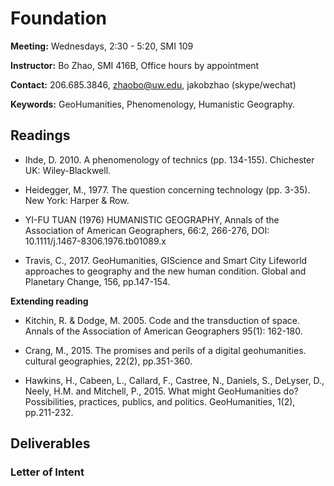 # Foundation

**Meeting:** Wednesdays, 2:30 - 5:20, SMI 109

**Instructor:** Bo Zhao, SMI 416B, Office hours by appointment

**Contact:** 206.685.3846, zhaobo@uw.edu, jakobzhao (skype/wechat)

**Keywords:** GeoHumanities, Phenomenology, Humanistic Geography.

## Readings

* Ihde, D. 2010. A phenomenology of technics (pp. 134-155). Chichester UK: Wiley-Blackwell.

* Heidegger, M., 1977. The question concerning technology (pp. 3-35). New York: Harper & Row.

* YI-FU TUAN (1976) HUMANISTIC GEOGRAPHY, Annals of the Association of American Geographers, 66:2, 266-276, DOI: 10.1111/j.1467-8306.1976.tb01089.x


* Travis, C., 2017. GeoHumanities, GIScience and Smart City Lifeworld approaches to geography and the new human condition. Global and Planetary Change, 156, pp.147-154.

**Extending reading**

* Kitchin, R. & Dodge, M. 2005. Code and the transduction of space. Annals of the Association of American Geographers 95(1): 162-180.

* Crang, M., 2015. The promises and perils of a digital geohumanities. cultural geographies, 22(2), pp.351-360.

* Hawkins, H., Cabeen, L., Callard, F., Castree, N., Daniels, S., DeLyser, D., Neely, H.M. and Mitchell, P., 2015. What might GeoHumanities do? Possibilities, practices, publics, and politics. GeoHumanities, 1(2), pp.211-232.

## Deliverables

### Letter of Intent
